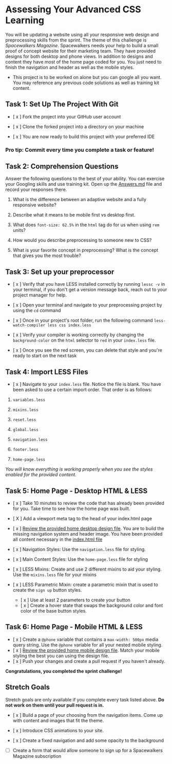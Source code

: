 # Assessing Your Advanced CSS Learning

You will be updating a website using all your responsive web design and preprocessing skills from the sprint. The theme of this challenge is _Spacewalkers Magazine_. Spacewalkers needs your help to build a small proof of concept website for their marketing team. They have provided designs for both desktop and phone views. In addition to designs and content they have most of the home page coded for you. You just need to finish the navigation and header as well as the mobile styles.

* This project is to be worked on alone but you can google all you want. You may reference any previous code solutions as well as training kit content.  

## Task 1: Set Up The Project With Git

* [ x ] Fork the project into your GitHub user account

* [ x ] Clone the forked project into a directory on your machine

* [ x ] You are now ready to build this project with your preferred IDE

### Pro tip: Commit every time you complete a task or feature!

## Task 2: Comprehension Questions

Answer the following questions to the best of your ability. You can exercise your Googling skills and use training kit. Open up the [Answers.md](Answers.md) file and record your responses there.

1. What is the difference between an adaptive website and a fully responsive website?

2. Describe what it means to be mobile first vs desktop first.

3. What does `font-size: 62.5%` in the `html` tag do for us when using `rem` units?

4. How would you describe preprocessing to someone new to CSS?

5. What is your favorite concept in preprocessing? What is the concept that gives you the most trouble?

## Task 3: Set up your preprocessor

* [ x ] Verify that you have LESS installed correctly by running `lessc -v` in your terminal, if you don't get a version message back, reach out to your project manager for help.

* [ x ] Open your terminal and navigate to your preprocessing project by using the `cd` command

* [ x ] Once in your project's root folder, run the following command `less-watch-compiler less css index.less`

* [ x ] Verify your compiler is working correctly by changing the `background-color` on the `html` selector to `red` in your `index.less` file.

* [ x ] Once you see the red screen, you can delete that style and you're ready to start on the next task

## Task 4: Import LESS Files

* [ x ] Navigate to your `index.less` file. Notice the file is blank. You have been asked to use a certain import order. That order is as follows:

1.  `variables.less`

2.  `mixins.less`

3.  `reset.less`

4.  `global.less`

5.  `navigation.less`

6.  `footer.less`

7.  `home-page.less`

_You will know everything is working properly when you see the styles enabled for the provided content._  

## Task 5: Home Page - Desktop HTML & LESS

* [ x ] Take 10 minutes to review the code that has already been provided for you. Take time to see how the home page was built.

* [ X ] Add a viewport meta tag to the head of your index.html page

* [ x ] [Review the provided home desktop design file](design-files/home-desktop.png). You are to build the missing navigation system and header image. You have been provided all content necessary in the [index.html file](index.html)

* [ x ] Navigation Styles: Use the `navigation.less` file for styling.

* [ x ] Main Content Styles: Use the `home-page.less` file for styling

* [ x ] LESS Mixins: Create and use 2 different mixins to aid your styling. Use the `mixins.less` file for your mixins

* [ x ] LESS Parametric Mixin: create a parametric mixin that is used to create the `sign up` button styles.
	* [ x ]  Use at least 2 parameters to create your button
	* [ x ] Create a hover state that swaps the background color and font color of the base button styles.

## Task 6: Home Page - Mobile HTML & LESS

* [ x ] Create a `@phone` variable that contains a `max-width: 500px` media query string. Use the `@phone` variable for all your nested mobile styling.
* [ x ] [Review the provided home mobile design file](design-files/home-mobile.png). Match your mobile styling the best you can using the design file.
* [ x ] Push your changes and create a pull request if you haven't already.   

**Congratulations, you completed the sprint challenge!**

## Stretch Goals

Stretch goals are only available if you complete every task listed above. **Do not work on them until your pull request is in.**

* [ x ] Build a page of your choosing from the navigation items. Come up with content and images that fit the theme.

* [ x ] Introduce CSS animations to your site.

* [ x ] Create a fixed navigation and add some opacity to the background

* [ ] Create a form that would allow someone to sign up for a Spacewalkers Magazine subscription